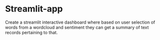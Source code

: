 # Streamlit-app
Create a streamlit interactive dashboard where based on user selection of words from a wordcloud and sentiment they can get a summary of text records pertaining to that. 
